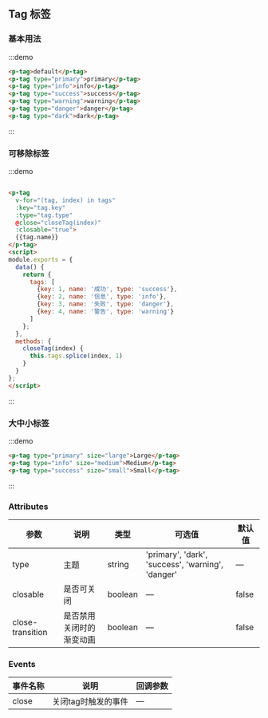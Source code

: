 <script>
module.exports = {
  data() {
    return {
      tags: [
        {key: 1, name: '成功', type: 'success'},
        {key: 2, name: '信息', type: 'info'},
        {key: 3, name: '失败', type: 'danger'},
        {key: 4, name: '警告', type: 'warning'}
      ]
    };
  },
  methods: {
    closeTag(index) {
      this.tags.splice(index, 1)
    }
  }
};
</script>
## Tag 标签


### 基本用法

:::demo

```html
<p-tag>default</p-tag>
<p-tag type="primary">primary</p-tag>
<p-tag type="info">info</p-tag>
<p-tag type="success">success</p-tag>
<p-tag type="warning">warning</p-tag>
<p-tag type="danger">danger</p-tag>
<p-tag type="dark">dark</p-tag>
```
:::


### 可移除标签

:::demo

```html

<p-tag
  v-for="(tag, index) in tags"
  :key="tag.key"
  :type="tag.type"
  @close="closeTag(index)"
  :closable="true">
  {{tag.name}}
</p-tag>
<script>
module.exports = {
  data() {
    return {
      tags: [
        {key: 1, name: '成功', type: 'success'},
        {key: 2, name: '信息', type: 'info'},
        {key: 3, name: '失败', type: 'danger'},
        {key: 4, name: '警告', type: 'warning'}
      ]
    };
  },
  methods: {
    closeTag(index) {
      this.tags.splice(index, 1)
    }
  }
};
</script>
```
:::

### 大中小标签

:::demo

```html
<p-tag type="primary" size="large">Large</p-tag>
<p-tag type="info" size="medium">Medium</p-tag>
<p-tag type="success" size="small">Small</p-tag>
```
:::

### Attributes
| 参数      | 说明          | 类型      | 可选值                           | 默认值  |
|---------- |-------------- |---------- |--------------------------------  |-------- |
| type | 主题 | string | 'primary', 'dark', 'success', 'warning', 'danger' | — |
| closable | 是否可关闭 | boolean | — | false |
| close-transition | 是否禁用关闭时的渐变动画 | boolean | — | false |


### Events
| 事件名称 | 说明 | 回调参数 |
|---------- |-------- |---------- |
| close | 关闭tag时触发的事件 | — |
